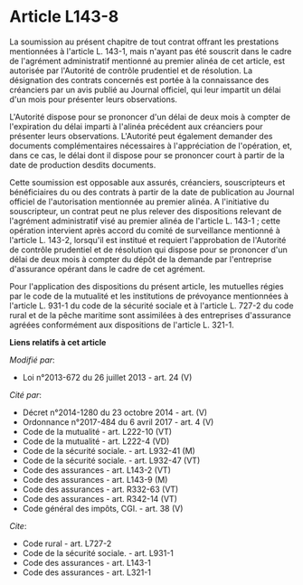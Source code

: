 # Article L143-8

La soumission au présent chapitre de tout contrat offrant les prestations mentionnées à l'article L. 143-1, mais n'ayant pas
été souscrit dans le cadre de l'agrément administratif mentionné au premier alinéa de cet article, est autorisée par
l'Autorité de contrôle prudentiel et de résolution. La désignation des contrats concernés est portée à la connaissance des
créanciers par un avis publié au Journal officiel, qui leur impartit un délai d'un mois pour présenter leurs observations. 

L'Autorité dispose pour se prononcer d'un délai de deux mois à compter de l'expiration du délai imparti à l'alinéa précédent
aux créanciers pour présenter leurs observations. L'Autorité peut également demander des documents complémentaires
nécessaires à l'appréciation de l'opération, et, dans ce cas, le délai dont il dispose pour se prononcer court à partir de la
date de production desdits documents. 

Cette soumission est opposable aux assurés, créanciers, souscripteurs et bénéficiaires du ou des contrats à partir de la date
de publication au Journal officiel de l'autorisation mentionnée au premier alinéa. A l'initiative du souscripteur, un contrat
peut ne plus relever des dispositions relevant de l'agrément administratif visé au premier alinéa de l'article L. 143-1 ;
cette opération intervient après accord du comité de surveillance mentionné à l'article L. 143-2, lorsqu'il est institué et
requiert l'approbation de l'Autorité de contrôle prudentiel et de résolution qui dispose pour se prononcer d'un délai de deux
mois à compter du dépôt de la demande par l'entreprise d'assurance opérant dans le cadre de cet agrément. 

Pour l'application des dispositions du présent article, les mutuelles régies par le code de la mutualité et les institutions
de prévoyance mentionnées à l'article L. 931-1 du code de la sécurité sociale et à l'article L. 727-2 du code rural et de la
pêche maritime sont assimilées à des entreprises d'assurance agréées conformément aux dispositions de l'article L. 321-1.

**Liens relatifs à cet article**

_Modifié par_:

  - Loi n°2013-672 du 26 juillet 2013 - art. 24 (V)

_Cité par_:

  - Décret n°2014-1280 du 23 octobre 2014 - art. (V)
  - Ordonnance n°2017-484 du 6 avril 2017 - art. 4 (V)
  - Code de la mutualité - art. L222-10 (VT)
  - Code de la mutualité - art. L222-4 (VD)
  - Code de la sécurité sociale. - art. L932-41 (M)
  - Code de la sécurité sociale. - art. L932-47 (VT)
  - Code des assurances - art. L143-2 (VT)
  - Code des assurances - art. L143-9 (M)
  - Code des assurances - art. R332-63 (VT)
  - Code des assurances - art. R342-14 (VT)
  - Code général des impôts, CGI. - art. 38 (V)

_Cite_:

  - Code rural - art. L727-2
  - Code de la sécurité sociale. - art. L931-1
  - Code des assurances - art. L143-1
  - Code des assurances - art. L321-1
